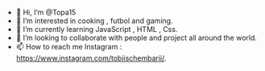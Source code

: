 - 👋 Hi, I’m @Topa15
- 👀 I’m interested in cooking , futbol and gaming.
- 🌱 I’m currently learning JavaScript , HTML , Css.
- 💞️ I’m looking to collaborate with people and project all around the world.
- 📫 How to reach me  Instagram : https://www.instagram.com/tobiischembarii/.

<!---
Topa15/Topa15 is a ✨ special ✨ repository because its `README.md` (this file) appears on your GitHub profile.
You can click the Preview link to take a look at your changes.
--->
